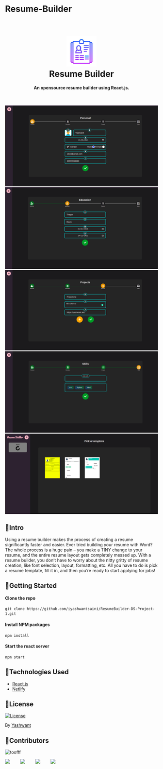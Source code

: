 # Resume-Builder

<h1 align="center">
  <br>
  <a href=""><img src="./img/logo.png" alt="logo" width="100"></a>
  <br>
    Resume Builder
  <br>
</h1>

<h4 align="center">An opensource resume builder using React.js.</h4>
<br />

![one](img/one.png)
![two](img/two.png)
![one](img/three.png)
![two](img/four.png)
![one](img/five.png)

## 🚀Intro

Using a resume builder makes the process of creating a resume significantly faster and easier. Ever tried building your resume with Word?
The whole process is a huge pain – you make a TINY change to your resume, and the entire resume layout gets completely messed up.
With a resume builder, you don’t have to worry about the nitty gritty of resume creation, like font selection, layout, formatting, etc.
All you have to do is pick a resume template, fill it in, and then you’re ready to start applying for jobs!


## 🚀Getting Started

#### Clone the repo

```
git clone https://github.com/iyashwantsaini/ResumeBuilder-DS-Project-1.git
```

#### Install NPM packages

```
npm install
```

#### Start the react server

```
npm start
```

## 🚀Technologies Used

- [React.js](https://reactjs.org/)
- [Netlify](https://www.netlify.com/)


## 🚀License

[![License](https://img.shields.io/badge/license-MIT-blue.svg)](/LICENSE)

By [Yashwant](https://github.com/iyashwantsaini)

## 🚀Contributors

<img src="https://avatars3.githubusercontent.com/u/21121279?s=460&u=f0450278b2b569c4443ab8ee03f9dff7015da5bf&v=4" width="100px;" alt="toofff"/><br />

<a href="https://meyash.xyz/" style="margin-right:30px;"><img src="https://meyash.xyz/assets/icons/siteicon.png" width="25"></a>
<a href="https://meyash.xyz/resume.pdf" style="margin-right:30px;"><img src="https://cdn.jsdelivr.net/npm/simple-icons@v3/icons/libreoffice.svg" width="25"></a> 
<a href="https://www.linkedin.com/in/iyashwantsaini/" style="margin-right:30px;"><img src="https://cdn.jsdelivr.net/npm/simple-icons@v3/icons/linkedin.svg" width="25"></a>
<a href="https://twitter.com/iyashwantsaini" style="margin-right:30px;"><img src="https://cdn.jsdelivr.net/npm/simple-icons@v3/icons/twitter.svg" width="25"></a>
